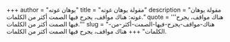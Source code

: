 +++
author = "يوهان غوته"
title = "مقولة يوهان غوته"
description = "مقولة يوهان غوته: هناك مواقف، يجرح فيها الصمت أكثر من الكلمات."
quote = '''هناك مواقف، يجرح فيها الصمت أكثر من الكلمات.'''
slug = "هناك-مواقف-يجرح-فيها-الصمت-أكثر-من-الكلمات"
+++
هناك مواقف، يجرح فيها الصمت أكثر من الكلمات.
